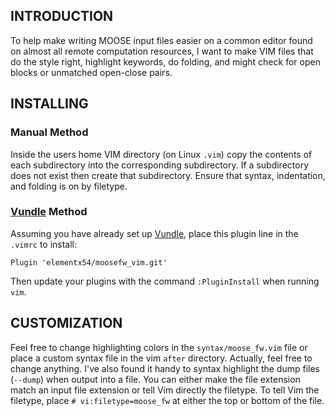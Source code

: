 INTRODUCTION
------
To help make writing MOOSE input files easier on a common editor found on
almost all remote computation resources, I want to make VIM files that do the
style right, highlight keywords, do folding, and might check for open blocks
or unmatched open-close pairs.

INSTALLING
------
### Manual Method
Inside the users home VIM directory (on Linux `.vim`) copy the contents of each
subdirectory into the corresponding subdirectory. If a subdirectory does not
exist then create that subdirectory. Ensure that syntax, indentation, and
folding is on by filetype.

### [Vundle](https://github.com/VundleVim/Vundle.vim) Method
Assuming you have already set up
[Vundle](https://github.com/VundleVim/Vundle.vim), place this plugin line in
the `.vimrc` to install:
```vim
Plugin 'elementx54/moosefw_vim.git'
```
Then update your plugins with the command `:PluginInstall` when running `vim`.

CUSTOMIZATION
------
Feel free to change highlighting colors in the `syntax/moose_fw.vim` file or
place a custom syntax file in the vim `after` directory. Actually, feel free to
change anything.
I've also found it handy to syntax highlight the dump files (`--dump`) when
output into a file. You can either make the file extension match an input file
extension or tell Vim directly the filetype.
To tell Vim the filetype, place `# vi:filetype=moose_fw` at either the top or
bottom of the file.

